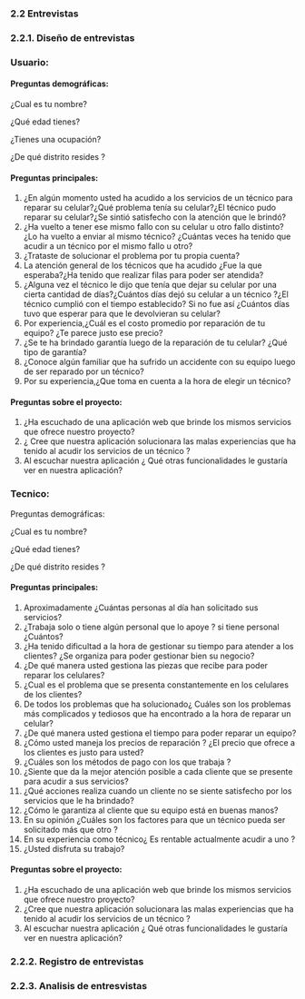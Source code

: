 ### 2.2 Entrevistas
### 2.2.1. Diseño de entrevistas

### Usuario:

#### Preguntas demográficas:

¿Cual es tu nombre?

¿Qué edad tienes?

¿Tienes una ocupación?

¿De qué distrito resides ?

#### Preguntas principales:

1. ¿En algún momento usted ha acudido a los servicios de un técnico para reparar su celular?¿Qué problema tenía su celular?¿El técnico pudo reparar su celular?¿Se sintió satisfecho con la atención que le brindó?
1. ¿Ha vuelto a tener ese mismo fallo con su celular u otro fallo distinto? ¿Lo ha vuelto a enviar al mismo técnico? ¿Cuántas veces ha tenido que acudir a un técnico por el mismo fallo u otro?
1. ¿Trataste de solucionar el problema por tu propia cuenta?
1. La atención general de los técnicos que ha acudido ¿Fue la que esperaba?¿Ha tenido que realizar filas para poder ser atendida?
1. ¿Alguna vez el técnico le dijo que tenía que dejar su celular por una cierta cantidad de días?¿Cuántos días dejó su celular a un técnico ?¿El técnico cumplió con el tiempo establecido? Si no fue así ¿Cuántos días tuvo que esperar para que le devolvieran su celular?
1. Por experiencia,¿Cuál es el costo promedio por reparación de tu equipo? ¿Te parece justo ese precio?
1. ¿Se te ha brindado garantía luego de la reparación de tu celular? ¿Qué tipo de garantía?
1. ¿Conoce algún familiar que ha sufrido un accidente con su equipo luego de ser reparado por un técnico?
1. Por su experiencia,¿Que toma en cuenta a la hora de elegir un técnico?

#### Preguntas sobre el proyecto:

1. ¿Ha escuchado de una aplicación web que brinde los  mismos servicios que ofrece nuestro proyecto?
1. ¿ Cree que nuestra aplicación solucionara las malas  experiencias que ha tenido  al acudir los  servicios de un técnico  ?
1. Al escuchar nuestra aplicación ¿ Qué otras funcionalidades le gustaría  ver en nuestra aplicación?

### Tecnico:

Preguntas demográficas:

¿Cual es tu nombre?

¿Qué edad tienes?

¿De qué distrito resides ?

#### Preguntas principales:

1. Aproximadamente ¿Cuántas personas al día han solicitado sus servicios?
1. ¿Trabaja solo o tiene algún personal que lo apoye ? si tiene personal ¿Cuántos?
1. ¿Ha tenido dificultad a la hora de gestionar su tiempo para atender a los clientes? ¿Se organiza para poder gestionar bien su negocio?
1. ¿De qué manera usted gestiona las piezas que recibe para poder reparar los celulares?
1. ¿Cual es el problema que se presenta constantemente en los celulares de los clientes?
1. De todos los problemas que ha solucionado¿ Cuáles son los problemas más complicados y tediosos que ha encontrado a la hora de reparar un celular?
1. ¿De qué manera usted gestiona el tiempo para poder reparar un equipo?
1. ¿Cómo usted maneja los precios de reparación ? ¿El precio que ofrece a los clientes es justo para usted?
1. ¿Cuáles son los métodos de pago con los que trabaja ?
1. ¿Siente que da la mejor atención posible a cada cliente que se presente para acudir a sus servicios?
1. ¿Qué acciones realiza cuando un cliente no se siente satisfecho por los servicios que le ha brindado?
1. ¿Cómo le garantiza al cliente que su equipo está en buenas manos?
1. En su opinión ¿Cuáles son los factores para  que un técnico pueda ser solicitado más que otro ?
1. En su experiencia como técnico¿ Es rentable actualmente acudir a uno ?
1. ¿Usted disfruta su trabajo?

#### Preguntas sobre el proyecto:

1. ¿Ha escuchado de una aplicación web que brinde los  mismos servicios que ofrece nuestro proyecto?
1. ¿Cree que nuestra aplicación solucionara las malas  experiencias que ha tenido  al acudir los  servicios de un técnico  ?
1. Al escuchar nuestra aplicación ¿ Qué otras funcionalidades le gustaría  ver en nuestra aplicación?

### 2.2.2. Registro de entrevistas

### 2.2.3. Analisis de entresvistas